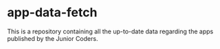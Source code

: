 # app-data-fetch
This is a repository containing all the up-to-date data regarding the apps published by the Junior Coders.
